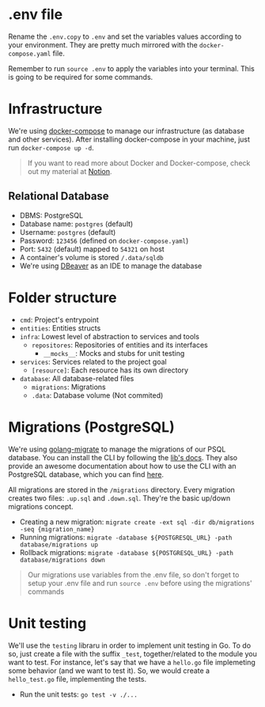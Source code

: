 # .env file

Rename the `.env.copy` to `.env` and set the variables values according to your environment. They are pretty much mirrored with the `docker-compose.yaml` file.

Remember to run `source .env` to apply the variables into your terminal. This is going to be required for some commands.

# Infrastructure

We're using [docker-compose](https://docs.docker.com/compose/) to manage our infrastructure (as database and other services). After installing docker-compose in your machine, just run `docker-compose up -d`.

> If you want to read more about Docker and Docker-compose, check out my material at [Notion](https://cloudy-marsupial-788.notion.site/CI-CD-115134e2ddeb4c5bb9273912a235dd06).

## Relational Database

- DBMS: PostgreSQL
- Database name: `postgres` (default)
- Username: `postgres` (default)
- Password: `123456` (defined on `docker-compose.yaml`)
- Port: `5432` (default) mapped to `54321` on host
- A container's volume is stored `/.data/sqldb`
- We're using [DBeaver](https://dbeaver.io/) as an IDE to manage the database

# Folder structure

- `cmd`: Project's entrypoint
- `entities`: Entities structs
- `infra`: Lowest level of abstraction to services and tools
  - `repositores`: Repositories of entities and its interfaces
    - `__mocks__`: Mocks and stubs for unit testing
- `services`: Services related to the project goal
  - `[resource]`: Each resource has its own directory
- `database`: All database-related files
  - `migrations`: Migrations
  - `.data`: Database volume (Not commited)

# Migrations (PostgreSQL)

We're using [golang-migrate](https://github.com/golang-migrate/migrate) to manage the migrations of our PSQL database. You can install the CLI by following the [lib's docs](https://github.com/golang-migrate/migrate/tree/master/cmd/migrate). They also provide an awesome documentation about how to use the CLI with an PostgreSQL database, which you can find [here](https://github.com/golang-migrate/migrate/blob/master/database/postgres/TUTORIAL.md).

All migrations are stored in the `/migrations` directory.
Every migration creates two files: `.up.sql` and `.down.sql`. They're the basic up/down migrations concept.

- Creating a new migration: `migrate create -ext sql -dir db/migrations -seq {migration_name}`
- Running migrations: `migrate -database ${POSTGRESQL_URL} -path database/migrations up`
- Rollback migrations: `migrate -database ${POSTGRESQL_URL} -path database/migrations down`

> Our migrations use variables from the .env file, so don't forget to setup your .env file and run `source .env` before using the migrations' commands

# Unit testing

We'll use the `testing` libraru in order to implement unit testing in Go. To do so, just create a file with the suffix `_test`, together/related to the module you want to test. For instance, let's say that we have a `hello.go` file implemeting some behavior (and we want to test it). So, we would create a `hello_test.go` file, implementing the tests.

- Run the unit tests: `go test -v ./...`
